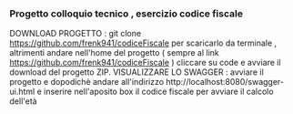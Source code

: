 ### Progetto colloquio tecnico , esercizio codice fiscale ###
 DOWNLOAD PROGETTO : git clone https://github.com/frenk941/codiceFiscale per scaricarlo da terminale , altrimenti andare
nell'home del progetto ( sempre al link https://github.com/frenk941/codiceFiscale ) cliccare su code e avviare il download del 
progetto ZIP.
VISUALIZZARE LO SWAGGER : avviare il progetto e dopodichè andare all'indirizzo http://localhost:8080/swagger-ui.html 
e inserire nell'aposito box il codice fiscale per avviare il calcolo dell'età
